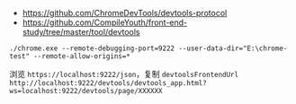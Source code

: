 - https://github.com/ChromeDevTools/devtools-protocol
- https://github.com/CompileYouth/front-end-study/tree/master/tool/devtools

```shell
./chrome.exe --remote-debugging-port=9222 --user-data-dir="E:\chrome-test" --remote-allow-origins=*
```

浏览 `https://localhost:9222/json`，复制 `devtoolsFrontendUrl` 
`http://localhost:9222/devtools/devtools_app.html?ws=localhost:9222/devtools/page/XXXXXX`
